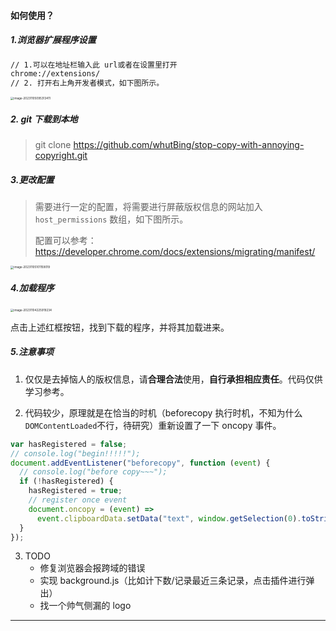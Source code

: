 #### 如何使用？

##### 1.浏览器扩展程序设置

```bash
// 1.可以在地址栏输入此 url或者在设置里打开
chrome://extensions/
// 2. 打开右上角开发者模式，如下图所示。
```

<img src="https://picture.zhengyabing.top/uPic/image-20231105095313411.png" alt="image-20231105095313411" style="zoom:33%;" />

##### 2. git 下载到本地

> git clone https://github.com/whutBing/stop-copy-with-annoying-copyright.git

##### 3.更改配置

> 需要进行一定的配置，将需要进行屏蔽版权信息的网站加入 `host_permissions` 数组，如下图所示。
>
> 配置可以参考：https://developer.chrome.com/docs/extensions/migrating/manifest/

<img src="https://picture.zhengyabing.top/uPic/image-20231105101159019.png" alt="image-20231105101159019" style="zoom:33%;" />

##### 4.加载程序

<img src="https://picture.zhengyabing.top/uPic/image-20231104225919234.png" alt="image-20231104225919234" style="zoom: 33%;" />

点击上述红框按钮，找到下载的程序，并将其加载进来。

##### 5.注意事项

1. 仅仅是去掉恼人的版权信息，请**合理合法**使用，**自行承担相应责任**。代码仅供学习参考。

2. 代码较少，原理就是在恰当的时机（beforecopy 执行时机，不知为什么` DOMContentLoaded`不行，待研究）重新设置了一下 oncopy 事件。

```js
var hasRegistered = false;
// console.log("begin!!!!!");
document.addEventListener("beforecopy", function (event) {
  // console.log("before copy~~~");
  if (!hasRegistered) {
    hasRegistered = true;
    // register once event
    document.oncopy = (event) =>
      event.clipboardData.setData("text", window.getSelection(0).toString());
  }
});
```

3. TODO
   - 修复浏览器会报跨域的错误
   - 实现 background.js（比如计下数/记录最近三条记录，点击插件进行弹出）
   - 找一个帅气侧漏的 logo

---
